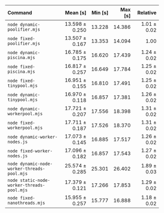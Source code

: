 | Command                                     |       Mean [s] | Min [s] | Max [s] |    Relative |
| :------------------------------------------ | -------------: | ------: | ------: | ----------: |
| `node dynamic-poolifier.mjs`                | 13.598 ± 0.250 |  13.228 |  14.386 | 1.01 ± 0.02 |
| `node fixed-poolifier.mjs`                  | 13.507 ± 0.167 |  13.353 |  14.094 |        1.00 |
| `node dynamic-piscina.mjs`                  | 16.785 ± 0.175 |  16.620 |  17.439 | 1.24 ± 0.02 |
| `node fixed-piscina.mjs`                    | 16.817 ± 0.257 |  16.649 |  17.784 | 1.25 ± 0.02 |
| `node fixed-tinypool.mjs`                   | 16.951 ± 0.155 |  16.810 |  17.491 | 1.25 ± 0.02 |
| `node dynamic-tinypool.mjs`                 | 16.970 ± 0.118 |  16.857 |  17.381 | 1.26 ± 0.02 |
| `node dynamic-workerpool.mjs`               | 17.721 ± 0.207 |  17.556 |  18.398 | 1.31 ± 0.02 |
| `node fixed-workerpool.mjs`                 | 17.711 ± 0.187 |  17.526 |  18.370 | 1.31 ± 0.02 |
| `node dynamic-worker-nodes.js`              | 17.073 ± 0.145 |  16.885 |  17.517 | 1.26 ± 0.02 |
| `node fixed-worker-nodes.js`                | 17.096 ± 0.182 |  16.857 |  17.543 | 1.27 ± 0.02 |
| `node dynamic-node-worker-threads-pool.mjs` | 25.574 ± 0.285 |  25.301 |  26.402 | 1.89 ± 0.03 |
| `node static-node-worker-threads-pool.mjs`  | 17.379 ± 0.121 |  17.266 |  17.853 | 1.29 ± 0.02 |
| `node fixed-nanothreads.mjs`                | 15.955 ± 0.257 |  15.777 |  16.888 | 1.18 ± 0.02 |
